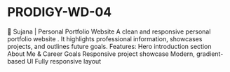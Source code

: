 # PRODIGY-WD-04
💼 Sujana | Personal Portfolio Website A clean and responsive personal portfolio website . It highlights professional information, showcases projects, and outlines future goals.  Features:  Hero introduction section  About Me &amp; Career Goals  Responsive project showcase  Modern, gradient-based UI  Fully responsive layout
